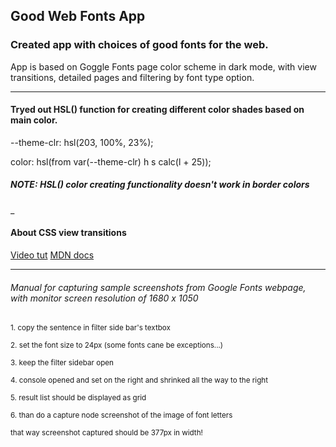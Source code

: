 ## Good Web Fonts App

### Created app with choices of good fonts for the web.

App is based on Goggle Fonts page color scheme in dark mode, with view transitions, detailed pages and filtering by font type option.
____

#### Tryed out HSL() function for creating different color shades based on main color.
--theme-clr: hsl(203, 100%, 23%);

color: hsl(from var(--theme-clr) h s calc(l + 25));
##### NOTE: HSL() color creating functionality doesn't work in border colors

_

#### About CSS view transitions
[Video tut](https://www.youtube.com/watch?v=quvE1uu1f_I)
[MDN docs](https://developer.mozilla.org/en-US/docs/Web/CSS/::view-transition-group)

___


###### Manual for capturing sample screenshots from Google Fonts webpage, with monitor screen resolution of 1680 x 1050

<small>1. copy the sentence in filter side bar's textbox</small>

<small>2. set the font size to 24px (some fonts cane be exceptions...)</small>

<small>3. keep the filter sidebar open</small>

<small>4. console opened and set on the right and shrinked all the way to the right</small>

<small>5. result list should be displayed as grid</small>

<small>6. than do a capture node screenshot of the image of font letters</small>

<small>that way screenshot captured should be 377px in width!</small>